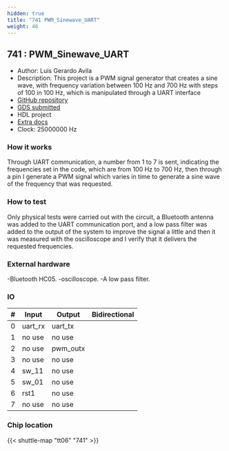```yaml
---
hidden: true
title: "741 PWM_Sinewave_UART"
weight: 46
---
```


## 741 : PWM_Sinewave_UART

* Author: Luis Gerardo Avila
* Description: This project is a PWM signal generator that creates a sine wave, with frequency variation between 100 Hz and 700 Hz with steps of 100 in 100 Hz, which is manipulated through a UART interface
* [GitHub repository](https://github.com/JerryAvila06/PWM_Sinewave)
* [GDS submitted](https://github.com/JerryAvila06/PWM_Sinewave/actions/runs/8757359809)
* HDL project
* [Extra docs]()
* Clock: 25000000 Hz

<!---

This file is used to generate your project datasheet. Please fill in the information below and delete any unused
sections.

You can also include images in this folder and reference them in the markdown. Each image must be less than
512 kb in size, and the combined size of all images must be less than 1 MB.
-->


### How it works

Through UART communication, a number from 1 to 7 is sent, indicating the frequencies set in the code, which are from 100 Hz to 700 Hz, then through a pin I generate a PWM signal which varies in time to generate a sine wave of the frequency that was requested.

### How to test

Only physical tests were carried out with the circuit, a Bluetooth antenna was added to the UART communication port, and a low pass filter was added to the output of the system to improve the signal a little and then it was measured with the oscilloscope and I verify that it delivers the requested frequencies.

### External hardware

-Bluetooth HC05.
-oscilloscope.
-A low pass filter.


### IO

| #             | Input    | Output   | Bidirectional   |
| ------------- | -------- | -------- | --------------- |
| 0 | uart_rx  | uart_tx  |      |
| 1 | no use  | no use  |      |
| 2 | no use  | pwm_outx  |      |
| 3 | no use  | no use  |      |
| 4 | sw_11  | no use  |      |
| 5 | sw_01  | no use  |      |
| 6 | rst1  | no use  |      |
| 7 | no use  | no use  |      |


### Chip location

{{< shuttle-map "tt06" "741" >}}
